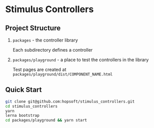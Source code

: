 # Stimulus Controllers

## Project Structure

1. `packages` - the controller library

    Each subdirectory defines a controller

2. `packages/playground` - a place to test the controllers in the library

    Test pages are created at `packages/playground/dist/COMPONENT_NAME.html`

## Quick Start

```sh
git clone git@github.com:hopsoft/stimulus_controllers.git
cd stimulus_controllers
yarn
lerna bootstrap
cd packages/playground && yarn start
```
